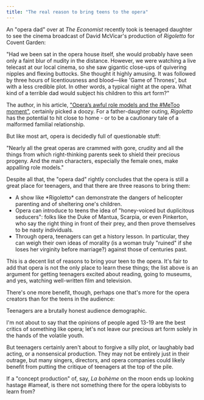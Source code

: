 ```yaml
---
title: "The real reason to bring teens to the opera"
---
```


An "opera dad" over at *The Economist* recently took is teenaged daughter to see the cinema broadcast of David McVicar's production of *Rigoletto* for Covent Garden:

"Had we been sat in the opera house itself, she would probably have seen only a faint blur of nudity in the distance. However, we were watching a live telecast at our local cinema, so she saw gigantic close-ups of quivering nipples and flexing buttocks. She thought it highly amusing. It was followed by three hours of licentiousness and blood—like 'Game of Thrones', but with a less credible plot. In other words, a typical night at the opera. What kind of a terrible dad would subject his children to this art form?"

The author, in his article, ["Opera’s awful role models and the #MeToo moment"](https://www.economist.com/blogs/prospero/2018/01/confessions-opera-dad), certainly picked a doozy. For a father-daughter outing, *Rigoletto* has the potential to hit close to home - or to be a cautionary tale of a malformed familial relationship. 

But like most art, opera is decidedly full of questionable stuff:

"Nearly all the great operas are crammed with gore, crudity and all the things from which right-thinking parents seek to shield their precious progeny. And the main characters, especially the female ones, make appalling role models."

Despite all that, the "opera dad" rightly concludes that the opera is still a great place for teenagers, and that there are three reasons to bring them:
 
<ul class="nospace">

<li>A show like *Rigoletto* can demonstrate the dangers of helicopter parenting and of sheltering one's children.
<li>Opera can introduce to teens the idea of "honey-voiced but duplicitous seducers": folks like the Duke of Mantua, Scarpia, or even Pinkerton, who say the right thing in front of their prey, and then prove themselves to be nasty individuals.
<li>Through opera, teenagers can get a history lesson. In particular, they can weigh their own ideas of morality (is a woman truly "ruined" if she loses her virginity before marriage?) against those of centuries past.

</ul>

This is a decent list of reasons to bring your teen to the opera. It's fair to add that opera is not the only place to learn these things; the list above is an argument for getting teenagers excited about reading, going to museums, and yes, watching well-written film and television. 

There's one more benefit, though, perhaps one that's more for the opera creators than for the teens in the audience:

Teenagers are a brutally honest audience demographic.

I'm not about to say that the opinions of people aged 13-19 are the best critics of something like opera; let's not leave our precious art form solely in the hands of the volatile youth.

But teenagers certainly aren't about to forgive a silly plot, or laughably bad acting, or a nonsensical production. They may not be entirely just in their outrage, but many singers, directors, and opera companies could likely benefit from putting the critique of teenagers at the top of the pile.

If a "concept production" of, say, *La bohème* on the moon ends up looking hastage #lameaf, is there not something there for the opera lobbyists to learn from?
